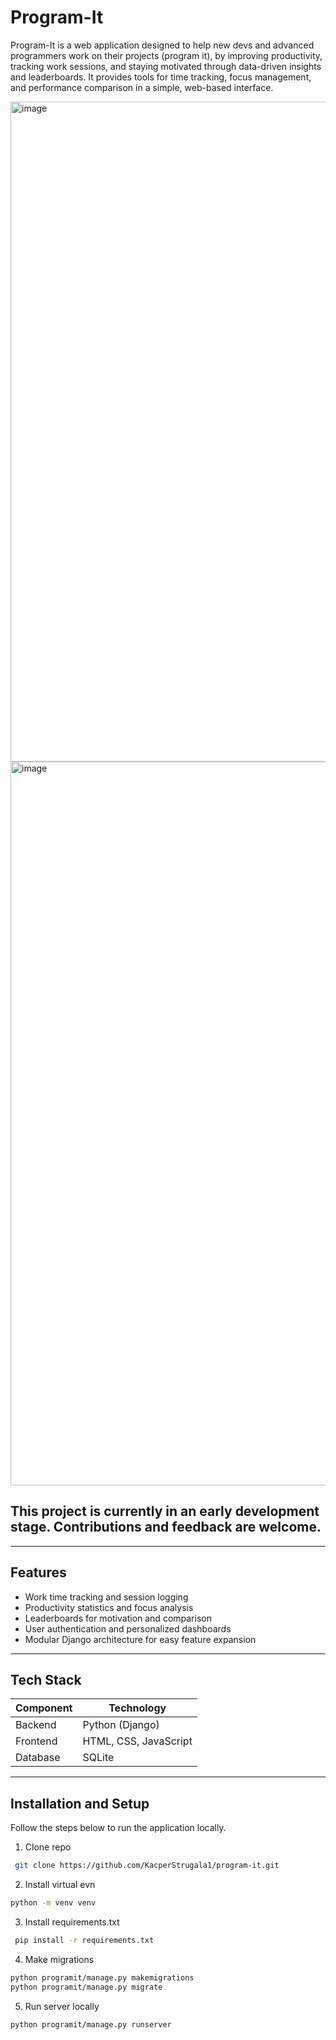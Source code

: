 # Program-It

Program-It is a web application designed to help new devs and advanced programmers work on their projects (program it), by improving productivity, tracking work sessions, and staying motivated through data-driven insights and leaderboards.
It provides tools for time tracking, focus management, and performance comparison in a simple, web-based interface.

<img width="1958" height="1056" alt="image" src="https://github.com/user-attachments/assets/90cd88b5-66c0-48b8-8b3f-459edc833d4e" />

<img width="1986" height="1158" alt="image" src="https://github.com/user-attachments/assets/000ca33f-37f9-459b-bd07-5da5e77a02a9" />


## This project is currently in an early development stage. Contributions and feedback are welcome.

---

## Features

- Work time tracking and session logging  
- Productivity statistics and focus analysis  
- Leaderboards for motivation and comparison  
- User authentication and personalized dashboards  
- Modular Django architecture for easy feature expansion  

---

## Tech Stack

| Component | Technology |
|------------|-------------|
| Backend | Python (Django) |
| Frontend | HTML, CSS, JavaScript |
| Database | SQLite |

---

## Installation and Setup

Follow the steps below to run the application locally.

1. Clone repo
```bash
 git clone https://github.com/KacperStrugala1/program-it.git
 ```
2. Install virtual evn
```bash
python -m venv venv
```
3. Install requirements.txt
```bash
 pip install -r requirements.txt
 ```
4. Make migrations
```bash
python programit/manage.py makemigrations
python programit/manage.py migrate
```
5. Run server locally
```bash
python programit/manage.py runserver
```
